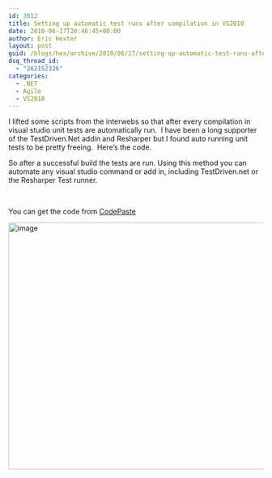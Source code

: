 ```yaml
---
id: 3012
title: Setting up automatic test runs after compilation in VS2010
date: 2010-06-17T20:46:45+00:00
author: Eric Hexter
layout: post
guid: /blogs/hex/archive/2010/06/17/setting-up-automatic-test-runs-after-compilation-in-vs2010.aspx
dsq_thread_id:
  - "262152326"
categories:
  - .NET
  - Agile
  - VS2010
---
```

I lifted some scripts from the interwebs so that after every compilation in visual studio unit tests are automatically run.&#160; I have been a long supporter of the TestDriven.Net addin and Resharper but I found auto running unit tests to be pretty freeing.&#160; Here&#8217;s the code.

So after a successful build the tests are run. Using this method you can automate any visual studio command or add in, including TestDriven.net or the Resharper Test runner.

&#160;

You can get the code from [CodePaste](http://codepaste.net/os62tt)

[<img style="border-bottom: 0px;border-left: 0px;border-top: 0px;border-right: 0px" border="0" alt="image" src="http://lostechies.com/erichexter/files/2011/03/image_thumb_42897E20.png" width="1028" height="488" />](http://lostechies.com/erichexter/files/2011/03/image_637CF0C7.png)